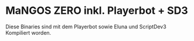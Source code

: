 # MaNGOS ZERO inkl. Playerbot + SD3

Diese Binaries sind mit dem Playerbot sowie Eluna und ScriptDev3 Kompiliert worden.

